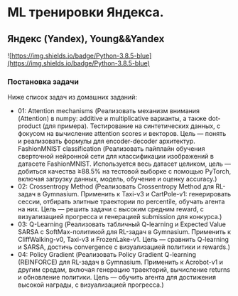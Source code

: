 # ML тренировки Яндекса.   
## Яндекс (Yandex), Young&&Yandex  
![https://img.shields.io/badge/Python-3.8.5-blue](https://img.shields.io/badge/Python-3.8.5-blue)

### Постановка задачи
Ниже список задач из домашних заданий:  
- 01: Attention mechanisms (Реализовать механизм внимания (Attention) в numpy: additive и multiplicative варианты, а также dot-product (для примера). Тестирование на синтетических данных, с фокусом на вычисление attention scores и векторов. Цель — понять и реализовать формулы для encoder-decoder архитектур. FashionMNIST classification (Реализовать пайплайн обучения сверточной нейронной сети для классификации изображений в датасете FashionMNIST. Используется весь датасет целиком, цель — добиться качества ≥88.5% на тестовой выборке с помощью PyTorch, включая загрузку данных, модель, обучение и оценку accuracy.)
- 02: Crossentropy Method (Реализовать Crossentropy Method для RL-задач в Gymnasium. Применить к Taxi-v3 и CartPole-v1: генерировать сессии, отбирать элитные траектории по percentile, обучать агента на них. Цель — решить задачи с высоким средним reward, с визуализацией прогресса и генерацией submission для конкурса.)
- 03: Q-Learning (Реализовать табличный Q-learning и Expected Value SARSA с SoftMax-политикой для RL-задач в Gymnasium. Применить к CliffWalking-v0, Taxi-v3 и FrozenLake-v1. Цель — сравнить Q-learning и SARSA, достичь convergence с визуализацией политики и rewards.)
- 04: Policy Gradient (Реализовать Policy Gradient Q-learning (REINFORCE) для RL-задач в Gymnasium. Применить к Acrobot-v1 и другим средам, включая генерацию траекторий, вычисление returns и обновление политики. Цель — обучить агента для достижения высокой награды, с визуализацией прогресса.) 
